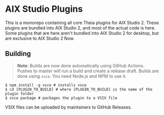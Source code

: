 # AIX Studio Plugins
This is a monorepo containing all core Theia plugins for AIX Studio 2. These plugins are bundled into AIX Studio 2, and most of the actual code is here. Some plugins that are here aren't bundled into AIX Studio 2 for desktop, but are exclusive to AIX Studio 2 Now.
## Building
> **Note**: Builds are now done automatically using GitHub Actions. Pushes to master will run a build and create a release draft.
Builds are done using `vsce`. You need Node.js and NPM to use it.
```
$ npm install -g vsce # installs vsce
$ cd [PLUGIN_TO_BUILD] # where [PLUGIN_TO_BUILD] is the name of the plugin folder
$ vsce package # packages the plugin to a VSIX file
```
VSIX files can be uploaded by maintainers to GitHub Releases.
